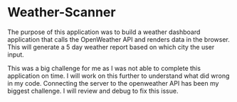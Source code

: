 # Weather-Scanner
The purpose of this application was to build a weather dashboard application that calls the OpenWeather API and renders data in the browser. This will generate a 5 day weather report based on which city the user input.


This was a big challenge for me as I was not able to complete this application on time. 
I will work on this further to understand what did wrong in my code.
Connecting the server to the openweather API has been my biggest challenge. I will review and debug to fix this issue. 
